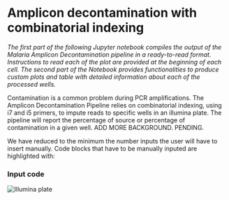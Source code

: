 # Amplicon decontamination with combinatorial indexing
*The first part of the following Jupyter notebook compiles the output of the Malaria Amplicon Decontamination pipeline in a ready-to-read format. Instructions to read each of the plot are provided at the beginning of each cell. The second part of the Notebook provides functionalities to produce custom plots and table with detailed information about each of the processed wells.*

Contamination is a common problem during PCR amplifications. The Amplicon Decontamination Pipeline relies on combinatorial indexing, using i7 and i5 primers, to impute reads to specific wells in an illumina plate. The pipeline will report the percentage of source or percentage of contamination in a given well.  ADD MORE BACKGROUND. PENDING. 

We have reduced to the minimum the number inputs the user will have to insert manually. Code blocks that have to be manually inputed are highlighted with:

### Input code

![Illumina plate](https://www.neb.com/~/media/Catalog/All-Protocols/C1A38CEF02DE4C6E8F70A6D00B1EC9A7/Content/96well_deep_well_plates.jpg)
